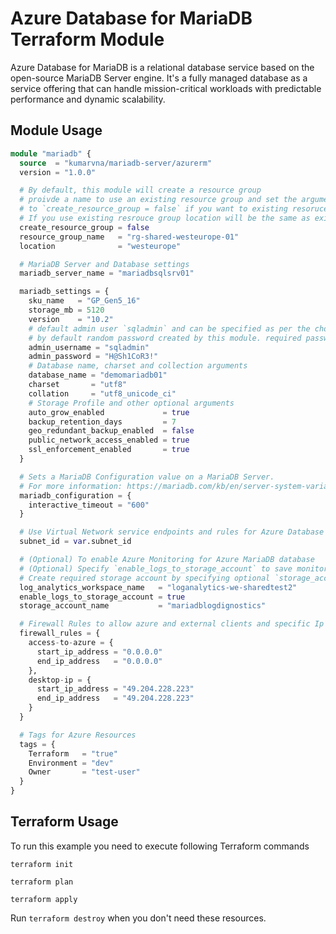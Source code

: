 # Azure Database for MariaDB Terraform Module

Azure Database for MariaDB is a relational database service based on the open-source MariaDB Server engine. It's a fully managed database as a service offering that can handle mission-critical workloads with predictable performance and dynamic scalability.

## Module Usage

```terraform
module "mariadb" {
  source  = "kumarvna/mariadb-server/azurerm"
  version = "1.0.0"

  # By default, this module will create a resource group
  # proivde a name to use an existing resource group and set the argument 
  # to `create_resource_group = false` if you want to existing resoruce group. 
  # If you use existing resrouce group location will be the same as existing RG.
  create_resource_group = false
  resource_group_name   = "rg-shared-westeurope-01"
  location              = "westeurope"

  # MariaDB Server and Database settings
  mariadb_server_name = "mariadbsqlsrv01"

  mariadb_settings = {
    sku_name   = "GP_Gen5_16"
    storage_mb = 5120
    version    = "10.2"
    # default admin user `sqladmin` and can be specified as per the choice here
    # by default random password created by this module. required password can be specified here
    admin_username = "sqladmin"
    admin_password = "H@Sh1CoR3!"
    # Database name, charset and collection arguments  
    database_name = "demomariadb01"
    charset       = "utf8"
    collation     = "utf8_unicode_ci"
    # Storage Profile and other optional arguments
    auto_grow_enabled             = true
    backup_retention_days         = 7
    geo_redundant_backup_enabled  = false
    public_network_access_enabled = true
    ssl_enforcement_enabled       = true
  }

  # Sets a MariaDB Configuration value on a MariaDB Server.
  # For more information: https://mariadb.com/kb/en/server-system-variables/
  mariadb_configuration = {
    interactive_timeout = "600"
  }

  # Use Virtual Network service endpoints and rules for Azure Database for MariaDB
  subnet_id = var.subnet_id

  # (Optional) To enable Azure Monitoring for Azure MariaDB database
  # (Optional) Specify `enable_logs_to_storage_account` to save monitoring logs to storage. 
  # Create required storage account by specifying optional `storage_account_name` variable. 
  log_analytics_workspace_name   = "loganalytics-we-sharedtest2"
  enable_logs_to_storage_account = true
  storage_account_name           = "mariadblogdignostics"

  # Firewall Rules to allow azure and external clients and specific Ip address/ranges. 
  firewall_rules = {
    access-to-azure = {
      start_ip_address = "0.0.0.0"
      end_ip_address   = "0.0.0.0"
    },
    desktop-ip = {
      start_ip_address = "49.204.228.223"
      end_ip_address   = "49.204.228.223"
    }
  }

  # Tags for Azure Resources
  tags = {
    Terraform   = "true"
    Environment = "dev"
    Owner       = "test-user"
  }
}
```

## Terraform Usage

To run this example you need to execute following Terraform commands

```hcl
terraform init

terraform plan

terraform apply
```

Run `terraform destroy` when you don't need these resources.
